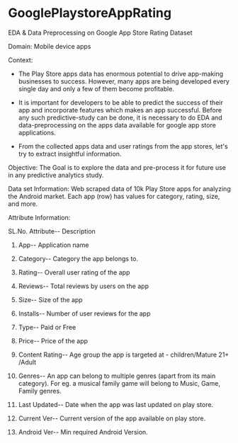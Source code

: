 # GooglePlaystoreAppRating

EDA & Data Preprocessing on Google App Store Rating Dataset

Domain: Mobile device apps

Context: 

- The Play Store apps data has enormous potential to drive app-making businesses to success. However, many apps are being developed every single day and only a few of them become profitable. 

- It is important for developers to be able to predict the success of their app and incorporate features which makes an app successful. Before any such predictive-study can be done, it is necessary to do EDA and data-preprocessing on the apps data available for google app store applications.

- From the collected apps data and user ratings from the app stores, let's try to extract insightful information.

Objective: The Goal is to explore the data and pre-process it for future use in any predictive analytics study.

Data set Information: Web scraped data of 10k Play Store apps for analyzing the Android market. Each app (row) has values for category, rating, size, and more.

Attribute Information:

SL.No. Attribute-- Description

1. App-- Application name

2. Category-- Category the app belongs to.

3. Rating-- Overall user rating of the app

4. Reviews-- Total reviews by users on the app

5. Size-- Size of the app

6. Installs-- Number of user reviews for the app

7. Type-- Paid or Free

8. Price-- Price of the app

9. Content Rating-- Age group the app is targeted at - children/Mature 21+ /Adult

10. Genres-- An app can belong to multiple genres (apart from its main category). For eg. a musical family game will belong to Music, Game, Family genres.

11. Last Updated-- Date when the app was last updated on play store.

12. Current Ver-- Current version of the app available on play store.

13. Android Ver-- Min required Android Version.

